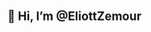 <!--![header](https://capsule-render.vercel.app/api?type=waving&color=auto&height=200&section=header&text=Hi,%20I’m%20Eliott&fontSize=40&animation=fadeIn)-->
## 👋 Hi, I’m @EliottZemour
<!--[!- 👀 I’m interested in natural language processing, privacy and fairness
- :computer: Masters in Computational science and engineering @ EPFL. As of Sept 2022, I'll be visiting at the Decentralized Information Group (MIT CSAIL).

### ⚡️ Some links

- :deciduous_tree: My personal website: [eliottzemour.github.io](https://eliottzemour.github.io) 
- 📢 [Who has a voice in the media ?](https://quotebankers.github.io/) An EPFL project to discover who gets to be quoted in newspapers.

### ☕️ Projects and contributions

- 📄 See HF's [Document Question Answering](https://huggingface.co/tasks/document-question-answering) task page
- ✍️ Generating Yelp reviews with BART: [code](https://github.com/EliottZemour/yelp-reviews/), [demo](https://huggingface.co/spaces/eliolio/yelp-reviews)
- 👩‍🔬 ArXiv Cards Generator (#1 Hugging Face Gradio Hackathon - EuroSciPy2022): [demo](https://huggingface.co/spaces/eliolio/arxiv-cards)

<!--[![EliottZemour's GitHub stats](https://github-readme-stats.vercel.app/api?username=EliottZemour&show_icons=true&theme=algolia)](https://github.com/anuraghazra/github-readme-stats)


![GitHub Views](https://komarev.com/ghpvc/?username=eliottzemour&color=2553ff)  [![Linkedin](https://img.shields.io/badge/Linkedin-2553ff.svg?logo=linkedin&logoWidth=20)](https://www.linkedin.com/in/eliott-zemour/)  -->

